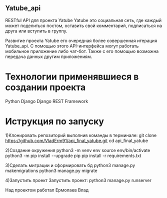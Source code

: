 ## Yatube_api
RESTful API для проекта Yatube
Yatube это социальная сеть, где каждый может поделиться постом, оставить свой комментарий, подписаться на друга или вступить в группу.

Развитие проекта Yatube его очередная более совершенная итерация Yatube_api. С помощью этого API-интерфейса могут работать мобильное приложение либо чат-бот. Также с его помощью возможна передача данных другим приложениям.

# Технологии применявшиеся в создании проекта
Python
Django
Django REST Framework

# Иструкция по запуску
1)Клонировать репозиторий выполнив команды в терминале:
git clone https://github.com/VladErm91/api_final_yatube.git
cd api_final_yatube

2)Создание окружения
python3 -m venv env
source env/bin/activate
python3 -m pip install --upgrade pip
pip install -r requirements.txt

3)Сделать миграции и сформировать бд
python3 manage.py makemigrations
python3 manage.py migrate

4)Запустить проект
Запустить проект:
python3 manage.py runserver


Над проектом работал
Ермолаев Влад

